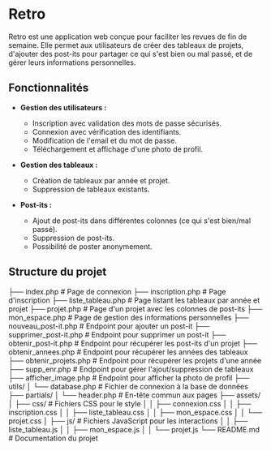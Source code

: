 # Retro

Retro est une application web conçue pour faciliter les revues de fin de semaine. Elle permet aux utilisateurs de créer des tableaux de projets, d'ajouter des post-its pour partager ce qui s'est bien ou mal passé, et de gérer leurs informations personnelles.

## Fonctionnalités

- **Gestion des utilisateurs :**
  - Inscription avec validation des mots de passe sécurisés.
  - Connexion avec vérification des identifiants.
  - Modification de l'email et du mot de passe.
  - Téléchargement et affichage d'une photo de profil.

- **Gestion des tableaux :**
  - Création de tableaux par année et projet.
  - Suppression de tableaux existants.

- **Post-its :**
  - Ajout de post-its dans différentes colonnes (ce qui s'est bien/mal passé).
  - Suppression de post-its.
  - Possibilité de poster anonymement.

## Structure du projet



├── index.php # Page de connexion 
├── inscription.php # Page d'inscription 
├── liste_tableau.php # Page listant les tableaux par année et projet 
├── projet.php # Page d'un projet avec les colonnes de post-its 
├── mon_espace.php # Page de gestion des informations personnelles 
├── nouveau_post-it.php # Endpoint pour ajouter un post-it 
├── supprimer_post-it.php # Endpoint pour supprimer un post-it 
├── obtenir_post-it.php # Endpoint pour récupérer les post-its d'un projet 
├── obtenir_annees.php # Endpoint pour récupérer les années des tableaux 
├── obtenir_projets.php # Endpoint pour récupérer les projets d'une année 
├── supp_enr.php # Endpoint pour gérer l'ajout/suppression de tableaux 
├── afficher_image.php # Endpoint pour afficher la photo de profil 
├── utils/ 
│ └── database.php # Fichier de connexion à la base de données 
├── partials/ 
│ └── header.php # En-tête commun aux pages 
├── assets/ 
│ ├── css/ # Fichiers CSS pour le style 
│ │ ├── connexion.css 
│ │ ├── inscription.css 
│ │ ├── liste_tableau.css 
│ │ ├── mon_espace.css 
│ │ └── projet.css 
│ ├── js/ # Fichiers JavaScript pour les interactions 
│ │ ├── liste_tableau.js 
│ │ ├── mon_espace.js 
│ │ └── projet.js 
└── README.md # Documentation du projet